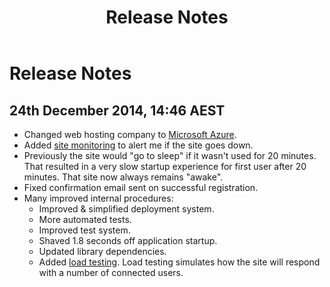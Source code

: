 ﻿---
title: Release Notes
authors: 
- name: Tim Murphy
  email: tim@26tp.com
---
# Release Notes

## 24th December 2014, 14:46 AEST

- Changed web hosting company to [Microsoft Azure](http://azure.microsoft.com/en-us/).
- Added [site monitoring](http://uptimerobot.com/) to alert me if the site goes down.
- Previously the site would "go to sleep" if it wasn't used for 20 minutes. That resulted in a very slow startup experience for first user after 20 minutes. That site now always remains "awake".
- Fixed confirmation email sent on successful registration.
- Many improved internal procedures:
    - Improved & simplified deployment system.
    - More automated tests.
    - Improved test system.
    - Shaved 1.8 seconds off application startup.
    - Updated library dependencies.
    - Added [load testing](https://loader.io/s/iEeyH). Load testing simulates how the site will respond with a number of connected users.